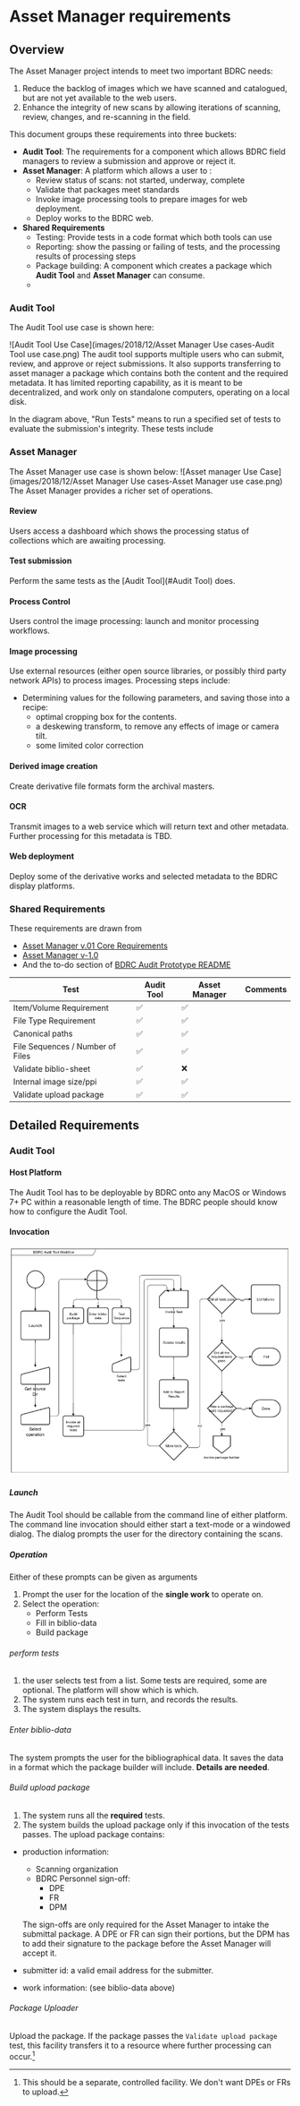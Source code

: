 # Asset Manager requirements
## Overview
The Asset Manager project intends to meet two important BDRC needs:
1. Reduce the backlog of images which we have scanned and catalogued, but are not yet available to the web users.
2. Enhance the integrity of new scans by allowing iterations of scanning, review, changes, and re-scanning in the field.

This document groups these requirements into three buckets:
+ **Audit Tool**: The requirements for a component which allows BDRC field managers to review a submission and approve or reject it.
+ **Asset Manager**: A platform which allows a user to :
  - Review status of scans: not started, underway, complete
  - Validate that packages meet standards
  - Invoke image processing tools to prepare images for web deployment.
  - Deploy works to the BDRC web.
+ **Shared Requirements**
  - Testing: Provide tests in a code format which both tools can use
  - Reporting: show the passing or failing of tests, and the processing results of processing steps
  - Package building: A component which creates a package which **Audit Tool** and **Asset Manager** can consume.
  -
### Audit Tool
The Audit Tool use case is shown here:

![Audit Tool Use Case](images/2018/12/Asset Manager Use cases-Audit Tool use case.png)
The audit tool supports multiple users who can submit, review, and approve or reject submissions.
It also supports transferring to asset manager a package which contains both the content and the required metadata.
It has limited reporting capability, as it is meant to be decentralized, and work only on standalone computers, operating on a local disk.

In the diagram above, "Run Tests" means to run a specified set of tests to evaluate the submission's integrity. These tests include
### Asset Manager
The Asset Manager use case is shown below:
![Asset manager Use Case](images/2018/12/Asset Manager Use cases-Asset Manager use case.png)
The Asset Manager provides a richer set of operations.
#### Review
Users access a dashboard which shows the processing status of collections which are awaiting processing.
#### Test submission
Perform the same tests as the [Audit Tool](#Audit Tool) does.
#### Process Control
Users control the image processing: launch and monitor processing workflows.
#### Image processing
Use external resources (either open source libraries, or possibly third party network APIs) to process images. Processing steps include:

- Determining values for the following parameters, and saving those into a recipe:
  - optimal cropping box for the contents.
  - a deskewing transform, to remove any effects of image or camera tilt.
  - some limited color correction

#### Derived image creation
Create derivative file formats form the archival masters.
#### OCR
Transmit images to a web service which will return text and other metadata. Further processing for this metadata is TBD.
#### Web deployment
Deploy some of the derivative works and selected metadata to the BDRC display platforms.

### Shared Requirements
These requirements are drawn from
- [Asset Manager v.01 Core Requirements](https://docs.google.com/document/d/1oVjpQ8PWjXNLgDDaUI5H-O07iaf0RjR3Ff79AwnMluo)
- [Asset Manager v-1.0](https://drive.google.com/open?id=1QvMgnUNnCYawPOplDbWkkzuWrpw0avWL3OWzf5Qxd24)
- And the to-do section of [BDRC Audit Prototype README](https://github.com/ngawangtrinley/bdrc-audit/blob/master/README.md)

Test| Audit Tool|Asset Manager|Comments  
--|---|---|--
Item/Volume Requirement|✅ |✅|  
File Type Requirement  |✅|✅ |  
Canonical paths  | ✅ |✅|  
File Sequences / Number of Files |✅|✅|  
Validate biblio-sheet  |✅|❌|  
Internal image size/ppi  |✅|✅|
Validate upload package   |✅|✅|

## Detailed Requirements
### Audit Tool
#### Host Platform
The Audit Tool has to be deployable by BDRC onto any MacOS or Windows 7+ PC within a reasonable length of time. The BDRC people should know how to configure the Audit Tool.

#### Invocation
![Audit Tool workflow](images/2018/12/audit-tool-workflow.png)

##### Launch
The Audit Tool should be callable from the command line of either platform.
The command line invocation should either start a text-mode or a windowed dialog. The dialog prompts the user for the directory containing the scans.
##### Operation
Either of these prompts can be given as arguments
1. Prompt the user for the location of the **single work** to operate on.
2. Select the operation:
   - Perform Tests
   - Fill in biblio-data
   - Build package

###### perform tests
1. the user selects test from a list. Some tests are required, some are optional. The platform will show which is which.
2. The system runs each test in turn, and records the results.
3. The system displays the results.

###### Enter biblio-data
The system prompts the user for the bibliographical data. It saves the data in a format which the package builder will include.
**Details are needed**.

###### Build upload package
1. The system runs all the **required** tests.
2. The system builds the upload package only if this invocation of the tests passes.
The upload package contains:
  - production information:
    - Scanning organization
    - BDRC Personnel sign-off:
      - DPE
      - FR
      - DPM

    The sign-offs are only required for the Asset Manager to intake the submittal package. A DPE or FR can sign their portions, but the DPM has to add their signature to the package before the Asset Manager will accept it.
  - submitter id: a valid email address for the submitter.
  - work information: (see biblio-data above)

###### Package Uploader
Upload the package. If the package passes the `Validate upload package` test, this facility transfers it to a resource where further processing can occur.[^Todiscuss]

[^Todiscuss]: This should be a separate, controlled facility. We don't want DPEs or FRs to upload.
